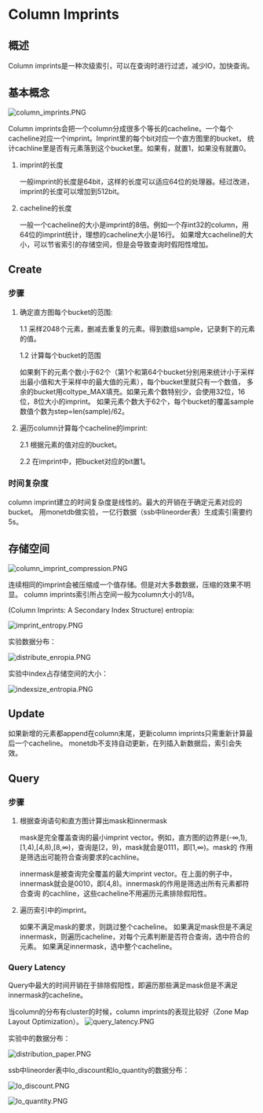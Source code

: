 # Column Imprints

## 概述

Column imprints是一种次级索引，可以在查询时进行过滤，减少IO，加快查询。

## 基本概念

![column_imprints.PNG](image/column_imprints.PNG)

Column imprints会把一个column分成很多个等长的cacheline。一个每个cacheline对应一个imprint。Imprint里的每个bit对应一个直方图里的bucket，
统计cachline里是否有元素落到这个bucket里。如果有，就置1，如果没有就置0。

1. imprint的长度

    一般imprint的长度是64bit，这样的长度可以适应64位的处理器。经过改进，imprint的长度可以增加到512bit。
  
2. cacheline的长度
  
    一般一个cacheline的大小是imprint的8倍。例如一个存int32的column，用64位的imprint统计，理想的cacheline大小是16行。
    如果增大cacheline的大小，可以节省索引的存储空间，但是会导致查询时假阳性增加。

## Create

### 步骤

1. 确定直方图每个bucket的范围: 

   1.1 采样2048个元素，删减去重复的元素。得到数组sample，记录剩下的元素的值。

   1.2 计算每个bucket的范围

    如果剩下的元素个数小于62个（第1个和第64个bucket分别用来统计小于采样出最小值和大于采样中的最大值的元素），每个bucket里就只有一个数值，
    多余的bucket用coltype_MAX填充。如果元素个数特别少，会使用32位，16位，8位大小的imprint。
    如果元素个数大于62个，每个bucket的覆盖sample数值个数为step=len(sample)/62。

2. 遍历column计算每个cacheline的imprint:

   2.1 根据元素的值对应的bucket。

   2.2 在imprint中，把bucket对应的bit置1。

### 时间复杂度

column imprint建立的时间复杂度是线性的。最大的开销在于确定元素对应的bucket。
用monetdb做实验，一亿行数据（ssb中lineorder表）生成索引需要约5s。

## 存储空间

![column_imprint_compression.PNG](image/column_imprint_compression.PNG)

连续相同的imprint会被压缩成一个值存储。但是对大多数数据，压缩的效果不明显。
column imprints索引所占空间一般为column大小的1/8。

(Column Imprints: A Secondary Index Structure)
entropia:

![imprint_entropy.PNG](image/imprint_entropy.PNG)

实验数据分布：

![distribute_enropia.PNG](image/distribute_enropia.PNG)

实验中index占存储空间的大小：

![indexsize_entropia.PNG](image/indexsize_entropia.PNG)


## Update

如果新增的元素都append在column末尾，更新column imprints只需重新计算最后一个cacheline。
monetdb不支持自动更新，在列插入新数据后，索引会失效。

## Query

### 步骤

1. 根据查询语句和直方图计算出mask和innermask

   mask是完全覆盖查询的最小imprint vector。例如，直方图的边界是(-∞,1),[1,4),[4,8),[8,∞)，查询是[2，9)，mask就会是0111，即[1,∞)。mask的
   作用是筛选出可能符合查询要求的cachline。

   innermask是被查询完全覆盖的最大imprint vector。在上面的例子中，innermask就会是0010，即[4,8)。innermask的作用是筛选出所有元素都符合查询
   的cachline，这些cacheline不用遍历元素排除假阳性。

2. 遍历索引中的imprint。

   如果不满足mask的要求，则跳过整个cacheline。
   如果满足mask但是不满足innermask，则遍历cacheline，对每个元素判断是否符合查询，选中符合的元素。
   如果满足innermask，选中整个cacheline。

### Query Latency

Query中最大的时间开销在于排除假阳性，即遍历那些满足mask但是不满足innermask的cacheline。

当column的分布有cluster的时候，column imprints的表现比较好（Zone Map Layout Optimization）。
![query_latency.PNG](image/query_latency.PNG)

实验中的数据分布：

![distribution_paper.PNG](image/distribution_paper.PNG)

ssb中lineorder表中lo_discount和lo_quantity的数据分布：

![lo_discount.PNG](image/lo_discount.PNG)

![lo_quantity.PNG](image/lo_quantity.PNG)


